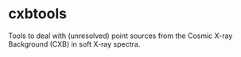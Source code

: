 # cxbtools
Tools to deal with (unresolved) point sources from the Cosmic X-ray Background (CXB) in soft X-ray spectra.
